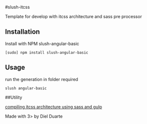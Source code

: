 #slush-itcss

Template for develop with itcss architecture and sass pre processor

## Installation

Install with NPM slush-angular-basic

```
[sudo] npm install slush-angular-basic
```

## Usage
run the generation in folder required

```
slush angular-basic
```

##Utility

[compiling itcss architecture using sass and gulp](https://gist.github.com/dielduarte/0f047ca4cbb9390c2fca)

Made with 3> by Diel Duarte